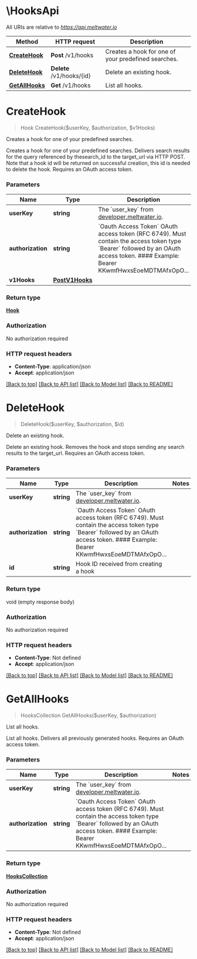 # \HooksApi

All URIs are relative to *https://api.meltwater.io*

Method | HTTP request | Description
------------- | ------------- | -------------
[**CreateHook**](HooksApi.md#CreateHook) | **Post** /v1/hooks | Creates a hook for one of your predefined searches.
[**DeleteHook**](HooksApi.md#DeleteHook) | **Delete** /v1/hooks/{id} | Delete an existing hook.
[**GetAllHooks**](HooksApi.md#GetAllHooks) | **Get** /v1/hooks | List all hooks.


# **CreateHook**
> Hook CreateHook($userKey, $authorization, $v1Hooks)

Creates a hook for one of your predefined searches.

Creates a hook for one of your predefined searches.  Delivers search results for the query referenced by thesearch_id to the target_url via HTTP POST. Note that a hook id will be returned on successful creation, this id is needed to delete the hook.     Requires an OAuth access token.


### Parameters

Name | Type | Description  | Notes
------------- | ------------- | ------------- | -------------
 **userKey** | **string**| The &#x60;user_key&#x60; from [developer.meltwater.io](https://developer.meltwater.io/admin/applications/). | 
 **authorization** | **string**| &#x60;Oauth Access Token&#x60;    OAuth access token (RFC 6749). Must contain the access token type &#x60;Bearer&#x60;  followed by an OAuth access token.    #### Example:        Bearer KKwmfHwxsEoeMDTMAfxOpO... | 
 **v1Hooks** | [**PostV1Hooks**](PostV1Hooks.md)|  | 

### Return type

[**Hook**](Hook.md)

### Authorization

No authorization required

### HTTP request headers

 - **Content-Type**: application/json
 - **Accept**: application/json

[[Back to top]](#) [[Back to API list]](../README.md#documentation-for-api-endpoints) [[Back to Model list]](../README.md#documentation-for-models) [[Back to README]](../README.md)

# **DeleteHook**
> DeleteHook($userKey, $authorization, $id)

Delete an existing hook.

Delete an existing hook.  Removes the hook and stops sending any search results to the target_url.    Requires an OAuth access token.


### Parameters

Name | Type | Description  | Notes
------------- | ------------- | ------------- | -------------
 **userKey** | **string**| The &#x60;user_key&#x60; from [developer.meltwater.io](https://developer.meltwater.io/admin/applications/). | 
 **authorization** | **string**| &#x60;Oauth Access Token&#x60;    OAuth access token (RFC 6749). Must contain the access token type &#x60;Bearer&#x60;  followed by an OAuth access token.    #### Example:        Bearer KKwmfHwxsEoeMDTMAfxOpO... | 
 **id** | **string**| Hook ID received from creating a hook | 

### Return type

void (empty response body)

### Authorization

No authorization required

### HTTP request headers

 - **Content-Type**: Not defined
 - **Accept**: application/json

[[Back to top]](#) [[Back to API list]](../README.md#documentation-for-api-endpoints) [[Back to Model list]](../README.md#documentation-for-models) [[Back to README]](../README.md)

# **GetAllHooks**
> HooksCollection GetAllHooks($userKey, $authorization)

List all hooks.

List all hooks.     Delivers all previously generated hooks.    Requires an OAuth access token.


### Parameters

Name | Type | Description  | Notes
------------- | ------------- | ------------- | -------------
 **userKey** | **string**| The &#x60;user_key&#x60; from [developer.meltwater.io](https://developer.meltwater.io/admin/applications/). | 
 **authorization** | **string**| &#x60;Oauth Access Token&#x60;    OAuth access token (RFC 6749). Must contain the access token type &#x60;Bearer&#x60;  followed by an OAuth access token.    #### Example:        Bearer KKwmfHwxsEoeMDTMAfxOpO... | 

### Return type

[**HooksCollection**](HooksCollection.md)

### Authorization

No authorization required

### HTTP request headers

 - **Content-Type**: Not defined
 - **Accept**: application/json

[[Back to top]](#) [[Back to API list]](../README.md#documentation-for-api-endpoints) [[Back to Model list]](../README.md#documentation-for-models) [[Back to README]](../README.md)

